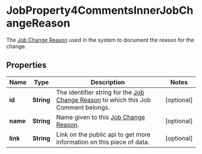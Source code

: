 

# JobProperty4CommentsInnerJobChangeReason

The [Job Change Reason](https://developers.intellihr.io/docs/v1/) used in the system to document the reason for the change.

## Properties

| Name | Type | Description | Notes |
|------------ | ------------- | ------------- | -------------|
|**id** | **String** | The identifier string for the [Job Change Reason](https://developers.intellihr.io/docs/v1/) to which this Job Comment belongs. |  [optional] |
|**name** | **String** | Name given to this [Job Change Reason](https://developers.intellihr.io/docs/v1/). |  [optional] |
|**link** | **String** | Link on the public api to get more information on this piece of data. |  [optional] |



